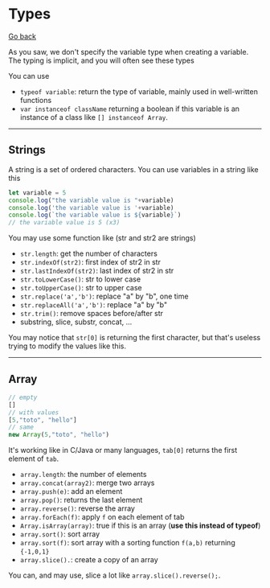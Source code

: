 # Types

[Go back](../index.md#basic-syntax)

As you saw, we don't specify the variable type when creating a variable. The typing is implicit, and you will often see these types

You can use 

* `typeof variable`: return the type of variable, mainly used in well-written functions
* `var instanceof className` returning a boolean if this variable is an instance of a class
like `[] instanceof Array`.

<hr class="sl">

## Strings

A string is a set of ordered characters. You can use variables in a string like this

```js
let variable = 5
console.log("the variable value is "+variable)
console.log('the variable value is '+variable)
console.log(`the variable value is ${variable}`)
// the variable value is 5 (x3)
```

You may use some function like (str and str2 are strings)

* `str.length`: get the number of characters
* `str.indexOf(str2)`: first index of str2 in str
* `str.lastIndexOf(str2)`: last index of str2 in str
* `str.toLowerCase()`: str to lower case
* `str.toUpperCase()`: str to upper case
* `str.replace('a','b')`: replace "a" by "b", one time
* `str.replaceAll('a','b')`: replace "a" by "b"
* `str.trim()`: remove spaces before/after str
*  substring, slice, substr, concat, ...

You may notice that `str[0]` is returning the first character, but that's useless trying to modify the values like this.

<hr class="sl">

## Array

```js
// empty
[]
// with values
[5,"toto", "hello"]
// same
new Array(5,"toto", "hello")
```

It's working like in C/Java or many languages, `tab[0]` returns the first element of `tab`.

* `array.length`: the number of elements
* `array.concat(array2)`: merge two arrays
* `array.push(e)`: add an element
* `array.pop()`: returns the last element
* `array.reverse()`: reverse the array
* `array.forEach(f)`: apply `f` on each element of tab
* `Array.isArray(array)`: true if this is an array (**use this instead of typeof**)
* `array.sort()`: sort array
* `array.sort(f)`: sort array with a sorting function `f(a,b)` returning `{-1,0,1}`
* `array.slice().`: create a copy of an array

You can, and may use, slice a lot like `array.slice().reverse();`.